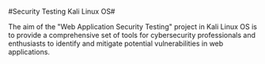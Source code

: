 #Security Testing Kali Linux OS#

The aim of the "Web Application Security Testing" project in Kali Linux OS is to provide a comprehensive set of tools for cybersecurity professionals and enthusiasts to identify and mitigate potential vulnerabilities in web applications.
